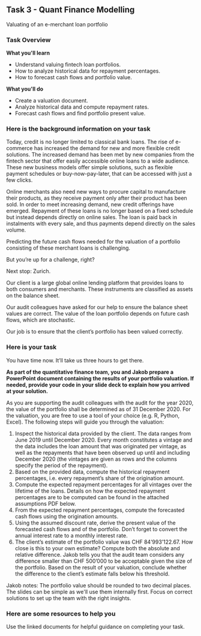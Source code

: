 <h2>Task 3 - Quant Finance Modelling</h2>
Valuating of an e-merchant loan portfolio

<h3>Task Overview</h3>

<b>What you'll learn</b>
 - Understand valuing fintech loan portfolios.
 - How to analyze historical data for repayment percentages.
 - How to forecast cash flows and portfolio value.

<b>What you'll do</b>
 - Create a valuation document.
 - Analyze historical data and compute repayment rates.
 - Forecast cash flows and find portfolio present value.

<h3>Here is the background information on your task</h3>
Today, credit is no longer limited to classical bank loans. The rise of e-commerce has increased the demand for new and more flexible credit solutions. The increased demand has been met by new companies from the fintech sector that offer easily accessible online loans to a wide audience. These new business models offer simple solutions, such as flexible payment schedules or buy-now-pay-later, that can be accessed with just a few clicks. 

Online merchants also need new ways to procure capital to manufacture their products, as they receive payment only after their product has been sold. In order to meet increasing demand, new credit offerings have emerged. Repayment of these loans is no longer based on a fixed schedule but instead depends directly on online sales. The loan is paid back in instalments with every sale, and thus payments depend directly on the sales volume. 

Predicting the future cash flows needed for the valuation of a portfolio consisting of these merchant loans is challenging. 

But you’re up for a challenge, right? 

Next stop: Zurich.

Our client is a large global online lending platform that provides loans to both consumers and merchants. These instruments are classified as assets on the balance sheet. 

Our audit colleagues have asked for our help to ensure the balance sheet values are correct. The value of the loan portfolio depends on future cash flows, which are stochastic. 

Our job is to ensure that the client’s portfolio has been valued correctly.

<h3>Here is your task</h3>
You have time now. It’ll take us three hours to get there.

<b>As part of the quantitative finance team, you and Jakob prepare a PowerPoint document containing the results of your portfolio valuation. If needed, provide your code in your slide deck to explain how you arrived at your solution.</b>

As you are supporting the audit colleagues with the audit for the year 2020, the value of the portfolio shall be determined as of 31 December 2020. For the valuation, you are free to use a tool of your choice (e.g. R, Python, Excel). The following steps will guide you through the valuation:

 1. Inspect the historical data provided by the client. The data ranges from June 2019 until December 2020. Every month constitutes a vintage and the data includes the loan amount that was originated per vintage, as well as the repayments that have been observed up until and including December 2020 (the vintages are given as rows and the columns specify the period of the repayment).
 2. Based on the provided data, compute the historical repayment percentages, i.e. every repayment’s share of the origination amount.
 3. Compute the expected repayment percentages for all vintages over the lifetime of the loans. Details on how the expected repayment percentages are to be computed can be found in the attached assumptions PDF below.
 4. From the expected repayment percentages, compute the forecasted cash flows using the origination amounts.
 5. Using the assumed discount rate, derive the present value of the forecasted cash flows and of the portfolio. Don’t forget to convert the annual interest rate to a monthly interest rate.
 6. The client’s estimate of the portfolio value was CHF 84’993’122.67. How close is this to your own estimate? Compute both the absolute and relative difference. Jakob tells you that the audit team considers any difference smaller than CHF 500’000 to be acceptable given the size of the portfolio. Based on the result of your valuation, conclude whether the difference to the client’s estimate falls below his threshold. 

Jakob notes: The portfolio value should be rounded to two decimal places. The slides can be simple as we'll use them internally first. Focus on correct solutions to set up the team with the right insights. 

<h3>Here are some resources to help you</h3>
Use the linked documents for helpful guidance on completing your task.
